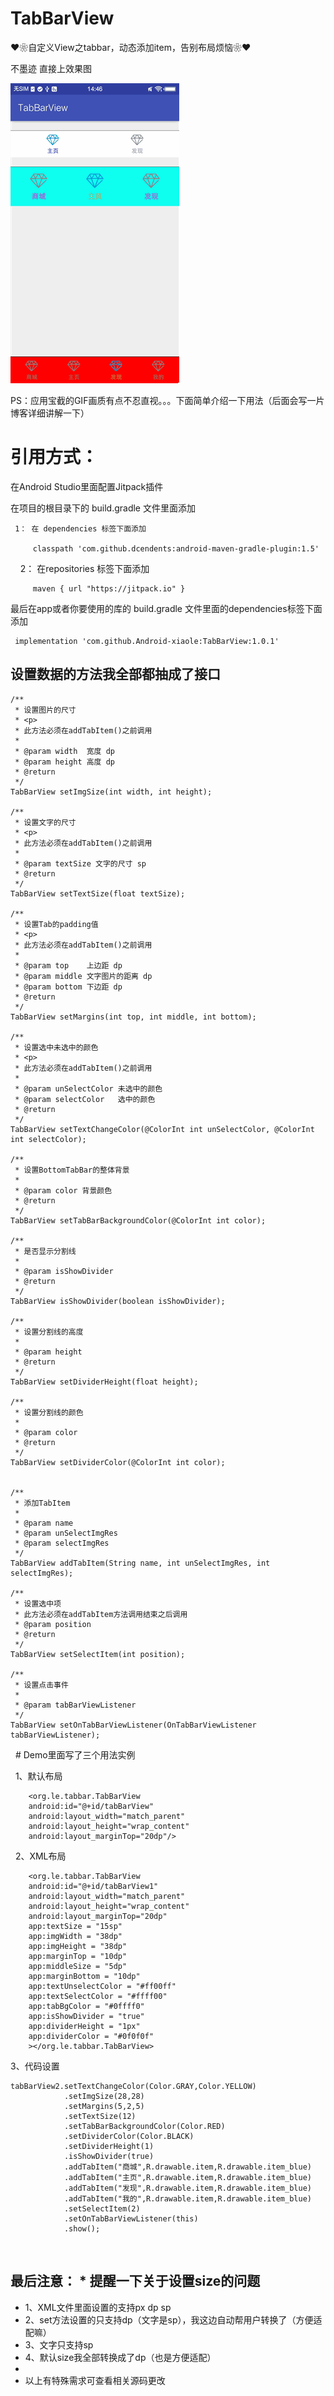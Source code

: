 # TabBarView
❤❀自定义View之tabbar，动态添加item，告别布局烦恼❀❤

不墨迹 直接上效果图

![image](https://github.com/Android-xiaole/TabBarView/blob/master/tabbarview.gif)

PS：应用宝截的GIF画质有点不忍直视。。。下面简单介绍一下用法（后面会写一片博客详细讲解一下）

# 引用方式：

在Android Studio里面配置Jitpack插件

 在项目的根目录下的 build.gradle 文件里面添加
 
     1： 在 dependencies 标签下面添加 

         classpath 'com.github.dcendents:android-maven-gradle-plugin:1.5'

     2： 在repositories 标签下面添加

         maven { url "https://jitpack.io" }
         
 最后在app或者你要使用的库的 build.gradle 文件里面的dependencies标签下面添加
 
     implementation 'com.github.Android-xiaole:TabBarView:1.0.1'

## 设置数据的方法我全部都抽成了接口

    /**
     * 设置图片的尺寸
     * <p>
     * 此方法必须在addTabItem()之前调用
     *
     * @param width  宽度 dp
     * @param height 高度 dp
     * @return
     */
    TabBarView setImgSize(int width, int height);

    /**
     * 设置文字的尺寸
     * <p>
     * 此方法必须在addTabItem()之前调用
     *
     * @param textSize 文字的尺寸 sp
     * @return
     */
    TabBarView setTextSize(float textSize);

    /**
     * 设置Tab的padding值
     * <p>
     * 此方法必须在addTabItem()之前调用
     *
     * @param top    上边距 dp
     * @param middle 文字图片的距离 dp
     * @param bottom 下边距 dp
     * @return
     */
    TabBarView setMargins(int top, int middle, int bottom);

    /**
     * 设置选中未选中的颜色
     * <p>
     * 此方法必须在addTabItem()之前调用
     *
     * @param unSelectColor 未选中的颜色
     * @param selectColor   选中的颜色
     * @return
     */
    TabBarView setTextChangeColor(@ColorInt int unSelectColor, @ColorInt int selectColor);

    /**
     * 设置BottomTabBar的整体背景
     *
     * @param color 背景颜色
     * @return
     */
    TabBarView setTabBarBackgroundColor(@ColorInt int color);

    /**
     * 是否显示分割线
     *
     * @param isShowDivider
     * @return
     */
    TabBarView isShowDivider(boolean isShowDivider);

    /**
     * 设置分割线的高度
     *
     * @param height
     * @return
     */
    TabBarView setDividerHeight(float height);

    /**
     * 设置分割线的颜色
     *
     * @param color
     * @return
     */
    TabBarView setDividerColor(@ColorInt int color);


    /**
     * 添加TabItem
     *
     * @param name
     * @param unSelectImgRes
     * @param selectImgRes
     */
    TabBarView addTabItem(String name, int unSelectImgRes, int selectImgRes);

    /**
     * 设置选中项
     * 此方法必须在addTabItem方法调用结束之后调用
     * @param position
     * @return
     */
    TabBarView setSelectItem(int position);

    /**
     * 设置点击事件
     *
     * @param tabBarViewListener
     */
    TabBarView setOnTabBarViewListener(OnTabBarViewListener tabBarViewListener);
    
   # Demo里面写了三个用法实例
   
   1、默认布局 
   
        <org.le.tabbar.TabBarView
        android:id="@+id/tabBarView"
        android:layout_width="match_parent"
        android:layout_height="wrap_content"
        android:layout_marginTop="20dp"/>
        
   2、XML布局
   
        <org.le.tabbar.TabBarView
        android:id="@+id/tabBarView1"
        android:layout_width="match_parent"
        android:layout_height="wrap_content"
        android:layout_marginTop="20dp"
        app:textSize = "15sp"
        app:imgWidth = "38dp"
        app:imgHeight = "38dp"
        app:marginTop = "10dp"
        app:middleSize = "5dp"
        app:marginBottom = "10dp"
        app:textUnselectColor = "#ff00ff"
        app:textSelectColor = "#ffff00"
        app:tabBgColor = "#0ffff0"
        app:isShowDivider = "true"
        app:dividerHeight = "1px"
        app:dividerColor = "#0f0f0f"
        ></org.le.tabbar.TabBarView>
        
  3、代码设置
  
    tabBarView2.setTextChangeColor(Color.GRAY,Color.YELLOW)
                .setImgSize(28,28)
                .setMargins(5,2,5)
                .setTextSize(12)
                .setTabBarBackgroundColor(Color.RED)
                .setDividerColor(Color.BLACK)
                .setDividerHeight(1)
                .isShowDivider(true)
                .addTabItem("商城",R.drawable.item,R.drawable.item_blue)
                .addTabItem("主页",R.drawable.item,R.drawable.item_blue)
                .addTabItem("发现",R.drawable.item,R.drawable.item_blue)
                .addTabItem("我的",R.drawable.item,R.drawable.item_blue)
                .setSelectItem(2)
                .setOnTabBarViewListener(this)
                .show();
                
## 最后注意： * 提醒一下关于设置size的问题
 
 * 1、XML文件里面设置的支持px dp sp
 * 2、set方法设置的只支持dp（文字是sp），我这边自动帮用户转换了（方便适配嘛）
 * 3、文字只支持sp
 * 4、默认size我全部转换成了dp（也是方便适配）
 *
 * 以上有特殊需求可查看相关源码更改
